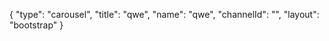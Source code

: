 {
    "type": "carousel",
    "title": "qwe",
    "name": "qwe",
    "channelId": "",
    "layout": "bootstrap"
}